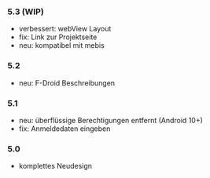 ### 5.3 (WIP)
- verbessert: webView Layout
- fix: Link zur Projektseite
- neu: kompatibel mit mebis

### 5.2
- neu: F-Droid Beschreibungen

### 5.1
- neu: überflüssige Berechtigungen entfernt (Android 10+)
- fix: Anmeldedaten eingeben

### 5.0
- komplettes Neudesign